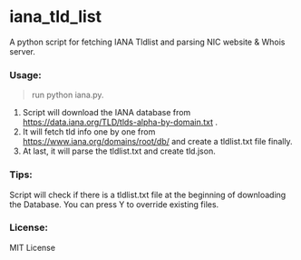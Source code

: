 # iana_tld_list

A python script for fetching IANA Tldlist and parsing NIC website & Whois server.

### Usage: ###
>run python iana.py.

1. Script will download the IANA database from https://data.iana.org/TLD/tlds-alpha-by-domain.txt .
2. It will fetch tld info one by one from https://www.iana.org/domains/root/db/ and create a tldlist.txt file finally.
3. At last, it will parse the tldlist.txt and create tld.json.

### Tips: ###
Script will check if there is a tldlist.txt file at the beginning of downloading the Database.
You can press Y to override existing files.

### License: ###
MIT License